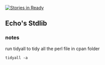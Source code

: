 [![Stories in Ready](https://badge.waffle.io/swuecho/Std.png?label=ready&title=Ready)](https://waffle.io/swuecho/Std)
## Echo's Stdlib

### notes

run tidyall to tidy all the perl file in cpan folder 

    tidyall -a
